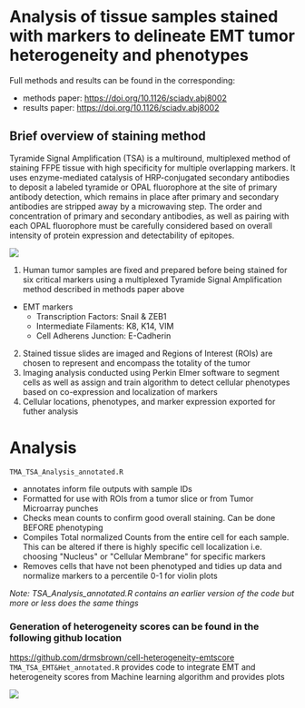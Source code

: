 # Analysis of tissue samples stained with markers to delineate EMT tumor heterogeneity and phenotypes

Full methods and results can be found in the corresponding:

- methods paper: https://doi.org/10.1126/sciadv.abj8002
- results paper: https://doi.org/10.1126/sciadv.abj8002

## Brief overview of staining method 
Tyramide Signal Amplification (TSA) is a multiround, multiplexed method of staining FFPE tissue with high specificity for multiple overlapping markers. It uses enzyme-mediated catalysis of HRP-conjugated secondary antibodies to deposit a labeled tyramide or OPAL fluorophore at the site of primary antibody detection, which remains in place after primary and secondary antibodies are stripped away by a microwaving step. The order and concentration of primary and secondary antibodies, as well as pairing with each OPAL fluorophore must be carefully considered based on overall intensity of protein expression and detectability of epitopes. 

![](https://ars.els-cdn.com/content/image/1-s2.0-S0091679X22000796-f08-01-9780323900188.jpg)

1. Human tumor samples are fixed and prepared before being stained for six critical markers using a multiplexed Tyramide Signal Amplification method described in methods paper above
* EMT markers
  + Transcription Factors: Snail & ZEB1
  + Intermediate Filaments: K8, K14, VIM
  + Cell Adherens Junction: E-Cadherin
2.  Stained tissue slides are imaged and Regions of Interest (ROIs) are chosen to represent and encompass the totality of the tumor
3.  Imaging analysis conducted using Perkin Elmer software to segment cells as well as assign and train algorithm to detect cellular phenotypes based on co-expression and localization of markers
4. Cellular locations, phenotypes, and marker expression exported for futher analysis

# Analysis 

`TMA_TSA_Analysis_annotated.R` 
- annotates inform file outputs with sample IDs
- Formatted for use with ROIs from a tumor slice or from Tumor Microarray punches
- Checks mean counts to confirm good overall staining. Can be done BEFORE phenotyping
- Compiles Total normalized Counts from the entire cell for each sample. This can be altered if there is highly specific cell localization i.e. choosing "Nucleus" or "Cellular Membrane" for specific markers
- Removes cells that have not been phenotyped and tidies up data and normalize markers to a percentile 0-1 for violin plots

_Note: TSA_Analysis_annotated.R contains an earlier version of the code but more or less does the same things_

### Generation of heterogeneity scores can be found in the following github location 
https://github.com/drmsbrown/cell-heterogeneity-emtscore
`TMA_TSA_EMT&Het_annotated.R` provides code to integrate EMT and heterogeneity scores from Machine learning algorithm and provides plots 

![](https://ars.els-cdn.com/content/image/1-s2.0-S0091679X22000796-f08-02-9780323900188.jpg)
